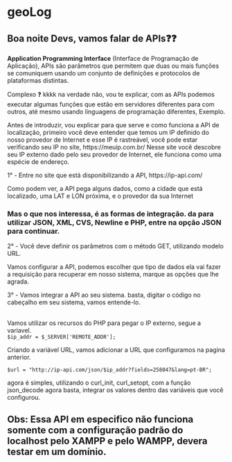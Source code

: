 # geoLog

<h2><b>Boa noite Devs, vamos falar de APIs❓❓</b></h2>

<p><b>Application Programming Interface</b> (Interface de Programação de Aplicação), APIs são parâmetros que permitem que duas ou mais funções se comuniquem usando um conjunto de definições e protocolos de plataformas distintas.</p>

<p>Complexo ❓ kkkk na verdade não, vou te explicar, com as APIs podemos executar algumas funções que estão em servidores diferentes para com outros, até mesmo usando linguagens de programação diferentes, Exemplo.</p>

<p>Antes de introduzir, vou explicar para que serve e como funciona a API de localização, primeiro você deve entender que temos um IP definido do nosso provedor de Internet e esse IP é rastreável, você pode estar verificando seu IP no site, https://meuip.com.br/ 
Nesse site você descobre seu IP externo dado pelo seu provedor de Internet, ele funciona como uma espécie de endereço.</p>

<p>1° - Entre no site que está disponibilizando a API, https://ip-api.com/</p>

<p>Como podem ver, a API pega alguns dados, como a cidade que está localizado, uma LAT e LON próxima, e o provedor da sua Internet</p>

<h3>Mas o que nos interessa, é as formas de integração. da para utilizar JSON, XML, CVS, Newline e PHP, entre na opção JSON para continuar.</h3>

<p>2° - Você deve definir os parâmetros com o método GET, utilizando modelo URL.</p>

<p>Vamos configurar a API, podemos escolher que tipo de dados ela vai fazer a requisição para recuperar em nosso sistema, marque as opções que lhe agrada.</p>

<p>3° - Vamos integrar a API ao seu sistema. basta, digitar o código no cabeçalho em seu sistema, vamos entende-lo.</p>

<br>
Vamos utilizar os recursos do PHP para pegar o IP externo, segue a variavel.<br>
<code>$ip_addr = $_SERVER['REMOTE_ADDR'];</code>

<br>
<p>Criando a variável URL, vamos adicionar a URL que configuramos na pagina anterior.</p>
<code>$url = "http://ip-api.com/json/$ip_addr?fields=258047&lang=pt-BR";</code>

<p>agora é simples, utilizando o curl_init, curl_setopt, com a função json_decode agora basta, integrar os valores dentro das variáveis que você configurou.</p>

<h2>Obs: Essa API em especifico não funciona somente com a configuração padrão do localhost pelo XAMPP e pelo WAMPP, devera testar em um domínio.</h2>
